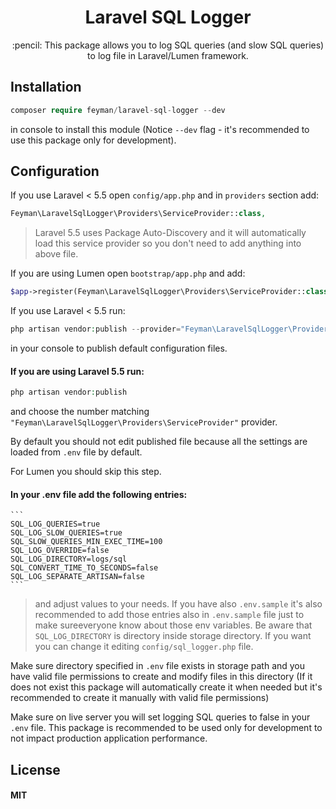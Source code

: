 <h1 align="center"> Laravel SQL Logger </h1>

<p align="center">:pencil: This package allows you to log SQL queries (and slow SQL queries) to log file in Laravel/Lumen framework.</p>

## Installation

```php   
composer require feyman/laravel-sql-logger --dev
```
   
in console to install this module (Notice `--dev` flag - it's recommended to use this package only for development). 

## Configuration

If you use Laravel < 5.5 open `config/app.php` and in `providers` section add:
 
```php
Feyman\LaravelSqlLogger\Providers\ServiceProvider::class,
```
    
> Laravel 5.5 uses Package Auto-Discovery and it will automatically load this service provider so you don't need to add anything into above file.
    
If you are using Lumen open `bootstrap/app.php` and add:
    
```php
$app->register(Feyman\LaravelSqlLogger\Providers\ServiceProvider::class);
```
    
If you use Laravel < 5.5 run:
    
```php
php artisan vendor:publish --provider="Feyman\LaravelSqlLogger\Providers\ServiceProvider"
```
    
in your console to publish default configuration files.
    
#### If you are using Laravel 5.5 run:
    
```php
php artisan vendor:publish
```
    
and choose the number matching `"Feyman\LaravelSqlLogger\Providers\ServiceProvider"` provider.

By default you should not edit published file because all the settings are loaded from `.env` file by default.

For Lumen you should skip this step. 
        
#### In your .env file add the following entries:

    ```
    SQL_LOG_QUERIES=true
    SQL_LOG_SLOW_QUERIES=true
    SQL_SLOW_QUERIES_MIN_EXEC_TIME=100
    SQL_LOG_OVERRIDE=false
    SQL_LOG_DIRECTORY=logs/sql
    SQL_CONVERT_TIME_TO_SECONDS=false
    SQL_LOG_SEPARATE_ARTISAN=false
    ```
    
> and adjust values to your needs. If you have also `.env.sample` it's also recommended to add those entries also in `.env.sample` file just to make sureeveryone know about those env variables. Be aware that `SQL_LOG_DIRECTORY` is directory inside storage directory. If you want you can change it editing `config/sql_logger.php` file.
    
Make sure directory specified in `.env` file exists in storage path and you have valid file permissions to create and modify files in this directory (If it does not exist this package will automatically create it when needed but it's recommended to create it manually with valid file permissions)

Make sure on live server you will set logging SQL queries to false in your `.env` file. This package is recommended to be used only for development to not impact production application performance. 

## License
#### MIT